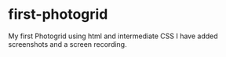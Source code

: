 # first-photogrid
My first Photogrid using html and intermediate CSS
I have added screenshots and a screen recording.
